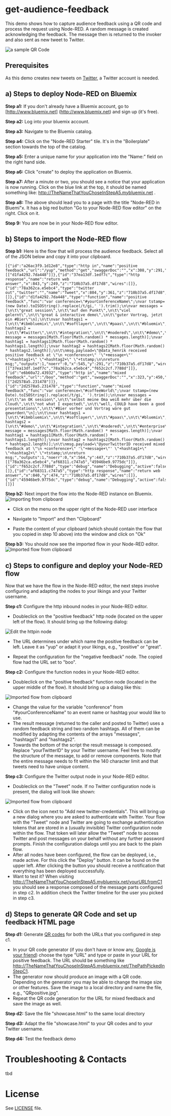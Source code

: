 # get-audience-feedback

This demo shows how to capture audience feedback using a QR code and process the request using Node-RED. A random message is  created acknowledging the feedback. The message then is returned to the invoker and also sent as new tweet to Twitter.

![a sample QR Code](/screenshots/qrcode-for-url.png)

## Prerequisites
As this demo creates new tweets on [Twitter](http://www.twitter.com), a Twitter account is needed.

## a) Steps to deploy Node-RED on Bluemix

**Step a1:** If you don't already have a Bluemix account, go to [http://www.bluemix.net] (http://www.bluemix.net) and sign up (it's free).

**Step a2:** Log into your bluemix account.

**Step a3:** Navigate to the Bluemix catalog.

**Step a4:** Click on the "Node-RED Starter" tile. It's in the "Boilerplate" section towards the top of the catalog.

**Step a5:** Enter a unique name for your application into the "Name:" field on the right hand side.

**Step a6:** Click "create" to deploy the application on Bluemix.

**Step a7:** After a minute or two, you should see a notice that your application is now running. Click on the blue link at the top, it should be named something like: http://TheNameThatYouChoseInStepA5.mybluemix.net .

**Step a8:** The above should lead you to a page with the title "Node-RED in Bluemi"x. It has a big red button "Go to your Node-RED flow editor" on the right. Click on it.

**Step 9:** You are now be in your Node-RED flow editor.

## b) Steps to import the Node-RED flow
**Step b1:** Here is the flow that will process the audience feedback. Select all of the JSON below and copy it into your clipboard.

```
[{"id":"a26ac3f9.1d12e8","type":"http in","name":"positive feedback","url":"/yup","method":"get","swaggerDoc":"","x":308,"y":291,"z":"710b37a5.df17d8","wires":[["d1fa4292.7da448"]]},{"id":"37ea13df.1edf7c","type":"http response","name":"return web answer","x":843,"y":249,"z":"710b37a5.df17d8","wires":[]},{"id":"78a362ca.e5ebc4","type":"twitter out","twitter":"","name":"Tweet","x":804,"y":361,"z":"710b37a5.df17d8","wires":[]},{"id":"d1fa4292.7da448","type":"function","name":"positive feedback","func":"var conference=\"#yourConferenceName\";\nvar tstamp=(new Date).toISOString().replace(/t/gi,' ').trim();\n\nvar messages = [\n\t\"great session\",\n\t\"auf den Punkt\",\n\t\"viel gelernt\",\n\t\"great & interactive demo\",\n\t\"guter Vortrag, jetzt ein #Bier\"\n];\n\t\nvar hashtags1 = [\n\t\"#ibmbluemix\",\n\t\"#softlayer\",\n\t\"#paas\",\n\t\"#bluemix\",\n\t\"#ibmcloud\",\n\t\"#cloud\"\n];\n\t\nvar hashtags2 = [\n\t\"#twitter\",\n\t\"#integration\",\n\t\"#nodered\",\n\t\"#demo\",\n\t\"#iot\"\n];\n\t\nvar message = messages[Math.floor(Math.random() * messages.length)];\nvar hashtag1 = hashtags1[Math.floor(Math.random() * hashtags1.length)];\nvar hashtag2 = hashtags2[Math.floor(Math.random() * hashtags2.length)];\n\t\nmsg.payload=\"@data_henrik received positive feedback at \"\n +conference+\" '\"+message+\"' \"+hashtag1+\" \"+hashtag2+\" \"+tstamp;\n\nreturn msg;","outputs":1,"noerr":0,"x":545,"y":291,"z":"710b37a5.df17d8","wires":[["37ea13df.1edf7c","78a362ca.e5ebc4","f652c2cf.7788d"]]},{"id":"e6b60a72.43932","type":"http in","name":"mixed feedback","url":"/boo","method":"get","swaggerDoc":"","x":323,"y":450,"z":"710b37a5.df17d8","wires":[["2d2578a5.231478"]]},{"id":"2d2578a5.231478","type":"function","name":"mixed feedback","func":"var conference=\"#coffeeWorld\";\nvar tstamp=(new Date).toISOString().replace(/t/gi,' ').trim();\n\nvar messages = [\n\t\"an OK session\",\n\t\"selbst meine Oma weiß mehr über die Cloud\",\n\t\"not what I expected\",\n\t\"well, COULD have been a good presentations\",\n\t\"#Bier vorher und Vortrag wäre gut geworden\"\n];\n\t\nvar hashtags1 = [\n\t\"#ibmbluemix\",\n\t\"#softlayer\",\n\t\"#paas\",\n\t\"#bluemix\",\n\t\"#ibmcloud\",\n\t\"#ibm\",\n\t\"#cloud\"\n];\n\t\nvar hashtags2 = [\n\t\"#demo\",\n\t\"#integration\",\n\t\"#nodered\",\n\t\"#enterprise\",\n\t\"#demo\",\n\t\"#iot\"\n];\n\t\nvar message = messages[Math.floor(Math.random() * messages.length)];\nvar hashtag1 = hashtags1[Math.floor(Math.random() * hashtags1.length)];\nvar hashtag2 = hashtags2[Math.floor(Math.random() * hashtags2.length)];\n\t\nmsg.payload=\"@yourTwitterID received mixed feedback at \"\n +conference+\" '\"+message+\"' \"+hashtag1+\" \"+hashtag2+\" \"+tstamp;\n\nreturn msg;","outputs":1,"noerr":0,"x":564,"y":447,"z":"710b37a5.df17d8","wires":[["78a362ca.e5ebc4","af68311.c747a5","45946be9.9775dc"]]},{"id":"f652c2cf.7788d","type":"debug","name":"Debugging","active":false,"console":"false","complete":"payload","x":819,"y":194,"z":"710b37a5.df17d8","wires":[]},{"id":"af68311.c747a5","type":"http response","name":"return web answer","x":840,"y":474,"z":"710b37a5.df17d8","wires":[]},{"id":"45946be9.9775dc","type":"debug","name":"Debugging","active":false,"console":"false","complete":"payload","x":815,"y":526,"z":"710b37a5.df17d8","wires":[]}]
```
**Step b2:** Next import the flow into the Node-RED instance on Bluemix.
![Importing from clipboard](/screenshots/importFromClipboard.png)

- Click on the menu on the upper right of the Node-RED user interface

- Navigate to "Import" and then "Clipboard"

- Paste the content of your clipboard (which should contain the flow that you copied in step 10 above) into the window and click on "Ok"

**Step b3:** You should now see the imported flow in your Node-RED editor.
![Imported flow from clipboard](/screenshots/feedbackFlow.png)

## c) Steps to configure and deploy your Node-RED flow
Now that we have the flow in the Node-RED editor, the next steps involve configuring and adapting the nodes to your likings and your Twitter username.

**Step c1:** Configure the http inbound nodes in your Node-RED editor.
- Doubleclick on the "positive feedback" http node (located on the upper left of the flow). It should bring up the following dialog:

![Edit the httpin node](/screenshots/edit-httpin-node.png)

- The URL determines under which name the positive feedback can be left. Leave it as "yup" or adapt it your likings, e.g., "positive" or "great".

- Repeat the configuration for the "negative feedback" node. The copied flow had the URL set to "boo".

**Step c2:** Configure the function nodes in your Node-RED editor.
- Doubleclick on the "positive feedback" function node (located in the upper middle of the flow). It should bring up a dialog like this:

![Imported flow from clipboard](/screenshots/edit-function-node.png)

- Change the value for the variable "conference" from "#yourConferenceName" to an event name or hashtag your would like to use.
- The result message (returned to the caller and posted to Twitter) uses a random feedback string and two random hashtags. All of them can be modified by adapting the contents of the arrays "messages", "hashtags1" and "hashtags2".
- Towards the bottom of the script the result message is composed. Replace "yourTwitterID" by your Twitter username. Feel free to modify the structure of the message, to add or remove components. Note that the entire message needs to fit within the 140 character limit and that tweets need to have unique content.

**Step c3:** Configure the Twitter output node in your Node-RED editor.
- Doubleclick on the "Tweet" node. If no Twitter configuration node is present, the dialog will look like shown:

![Imported flow from clipboard](/screenshots/add-new-twitter-credentials.png)

 - Click on the icon next to "Add new twitter-credentials". This will bring up a new dialog where you are asked to authenticate with Twitter. Your flow with the "Tweet" node and Twitter are going to exchange authentication tokens that are stored in a (usually invisible) Twitter configuration node within the flow. That token will later allow the "Tweet" node to access Twitter and post messages on your behalf without any further password prompts. Finish the configuration dialogs until you are back to the plain flow.
 -  After all nodes have been configured, the flow can be deployed, i.e., made active. For this click the "Deploy" button. It can be found on the upper left. After clicking the button you should receive a notification that everything has been deployed successfully.
 -  Want to test it? When visiting http://TheNameThatYouChoseInStepA5.mybluemix.net/yourURLfromC1 you should see a response composed of the message parts configured in step c2. In addition check the Twitter timeline for the user you picked in step c3.

## d) Steps to generate QR Code and set up feedback HTML page
**Step d1:** Generate [QR codes](https://en.wikipedia.org/wiki/QR_code) for both the URLs that you configured in step c1. 
- In your QR code generator (if you don't have or know any, [Google is your friend](https://www.google.de/?q=qr+code+generator)) choose the type "URL" and type or paste in your URL for positive feedback. The URL should be something like http://TheNameThatYouChoseInStepA5.mybluemix.net/ThePathPickedInStepC1.
- The generator now should produce an image with a QR code. Depending on the generator you may be able to change the image size or other features. Save the image to a local directory and name the file, e.g., "QRpositive.jpg".
- Repeat the QR code generation for the URL for mixed feedback and save the image as well.

**Step d2:** Save the file "showcase.html" to the same local directory

**Step d3:** Adapt the file "showcase.html" to your QR codes and to your Twitter username.

**Step d4:** Test the feedback demo

# Troubleshooting & Contacts
tbd

# License

See [LICENSE](LICENSE) file.
